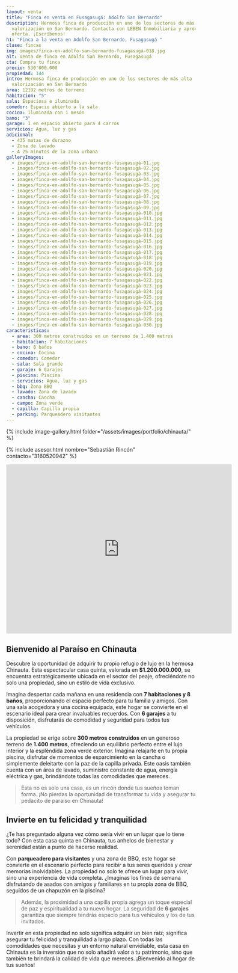 ```yaml
---
layout: venta
title: "Finca en venta en Fusagasugá: Adolfo San Bernardo"
description: Hermosa finca de producción en uno de los sectores de más alta
  valorización en San Bernardo. Contacta con LEBEN Inmobiliaria y aprovecha esta
  oferta. ¡Escríbenos!
h1: "Finca a la venta en Adolfo San Bernardo, Fusagasugá "
clase: fincas
img: images/finca-en-adolfo-san-bernardo-fusagasugá-018.jpg
alt: Venta de finca en Adolfo San Bernardo, Fusagasugá
cta: Compra tu finca
precio: 530'000.000
propiedad: 144
intro: Hermosa finca de producción en uno de los sectores de más alta
  valorización en San Bernardo
area: 12192 metros de terreno
habitacion: "5"
sala: Espaciosa e iluminada
comedor: Espacio abierto a la sala
cocina: Iluminada con 1 mesón
bano: "3"
garage: 1 en espacio abierto para 4 carros
servicios: Agua, luz y gas
adicional:
  - 435 matas de durazno
  - Zona de lavado
  - A 25 minutos de la zona urbana
galleryImages:
  - images/finca-en-adolfo-san-bernardo-fusagasugá-01.jpg
  - images/finca-en-adolfo-san-bernardo-fusagasugá-02.jpg
  - images/finca-en-adolfo-san-bernardo-fusagasugá-03.jpg
  - images/finca-en-adolfo-san-bernardo-fusagasugá-04.jpg
  - images/finca-en-adolfo-san-bernardo-fusagasugá-05.jpg
  - images/finca-en-adolfo-san-bernardo-fusagasugá-06.jpg
  - images/finca-en-adolfo-san-bernardo-fusagasugá-07.jpg
  - images/finca-en-adolfo-san-bernardo-fusagasugá-08.jpg
  - images/finca-en-adolfo-san-bernardo-fusagasugá-09.jpg
  - images/finca-en-adolfo-san-bernardo-fusagasugá-010.jpg
  - images/finca-en-adolfo-san-bernardo-fusagasugá-011.jpg
  - images/finca-en-adolfo-san-bernardo-fusagasugá-012.jpg
  - images/finca-en-adolfo-san-bernardo-fusagasugá-013.jpg
  - images/finca-en-adolfo-san-bernardo-fusagasugá-014.jpg
  - images/finca-en-adolfo-san-bernardo-fusagasugá-015.jpg
  - images/finca-en-adolfo-san-bernardo-fusagasugá-016.jpg
  - images/finca-en-adolfo-san-bernardo-fusagasugá-017.jpg
  - images/finca-en-adolfo-san-bernardo-fusagasugá-018.jpg
  - images/finca-en-adolfo-san-bernardo-fusagasugá-019.jpg
  - images/finca-en-adolfo-san-bernardo-fusagasugá-020.jpg
  - images/finca-en-adolfo-san-bernardo-fusagasugá-021.jpg
  - images/finca-en-adolfo-san-bernardo-fusagasugá-022.jpg
  - images/finca-en-adolfo-san-bernardo-fusagasugá-023.jpg
  - images/finca-en-adolfo-san-bernardo-fusagasugá-024.jpg
  - images/finca-en-adolfo-san-bernardo-fusagasugá-025.jpg
  - images/finca-en-adolfo-san-bernardo-fusagasugá-026.jpg
  - images/finca-en-adolfo-san-bernardo-fusagasugá-027.jpg
  - images/finca-en-adolfo-san-bernardo-fusagasugá-028.jpg
  - images/finca-en-adolfo-san-bernardo-fusagasugá-029.jpg
  - images/finca-en-adolfo-san-bernardo-fusagasugá-030.jpg
caracteristicas:
  - area: 300 metros construidos en un terreno de 1.400 metros
  - habitacion: 7 habitaciones
  - bano: 8 baños
  - cocina: Cocina
  - comedor: Comedor
  - sala: Sala grande
  - garaje: 6 Garajes
  - piscina: Piscina
  - servicios: Agua, luz y gas
  - bbq: Zona BBQ
  - lavado: Zona de lavado
  - cancha: Cancha
  - campo: Zona verde
  - capilla: Capilla propia
  - parking: Parqueadero visitantes
---
```

{% include image-gallery.html folder="/assets/images/portfolio/chinauta/" %}

{% include asesor.html nombre="Sebastián Rincón" contacto="3160520942" %}

<iframe src="https://www.google.com/maps/embed?pb=!1m14!1m12!1m3!1d14593.304789970565!2d-74.38661893249997!3d4.311397072277674!2m3!1f0!2f0!3f0!3m2!1i1024!2i768!4f13.1!5e0!3m2!1ses-419!2sco!4v1704912212582!5m2!1ses-419!2sco" width="600" height="450" style="border:0;" allowfullscreen="" loading="lazy" referrerpolicy="no-referrer-when-downgrade"></iframe>

## Bienvenido al Paraíso en Chinauta

Descubre la oportunidad de adquirir tu propio refugio de lujo en la hermosa Chinauta. Esta espectacular casa quinta, valorada en **$1.200.000.000**, se encuentra estratégicamente ubicada en el sector del peaje, ofreciéndote no solo una propiedad, sino un estilo de vida exclusivo.

Imagina despertar cada mañana en una residencia con **7 habitaciones y 8 baños**, proporcionando el espacio perfecto para tu familia y amigos. Con una sala acogedora y una cocina equipada, este hogar se convierte en el escenario ideal para crear invaluables recuerdos. Con **6 garajes** a tu disposición, disfrutarás de comodidad y seguridad para todos tus vehículos.

La propiedad se erige sobre **300 metros construidos** en un generoso terreno de **1.400 metros**, ofreciendo un equilibrio perfecto entre el lujo interior y la espléndida zona verde exterior. Imagina relajarte en tu propia piscina, disfrutar de momentos de esparcimiento en la cancha o simplemente deleitarte con la paz de la capilla privada. Este oasis también cuenta con un área de lavado, suministro constante de agua, energía eléctrica y gas, brindándote todas las comodidades que mereces.

>Esta no es solo una casa, es un rincón donde tus sueños toman forma. ¡No pierdas la oportunidad de transformar tu vida y asegurar tu pedacito de paraíso en Chinauta!

## Invierte en tu felicidad y tranquilidad

¿Te has preguntado alguna vez cómo sería vivir en un lugar que lo tiene todo? Con esta casa quinta en Chinauta, tus anhelos de bienestar y serenidad están a punto de hacerse realidad.

Con **parqueadero para visitantes** y una zona de BBQ, este hogar se convierte en el escenario perfecto para recibir a tus seres queridos y crear memorias inolvidables. La propiedad no solo te ofrece un lugar para vivir, sino una experiencia de vida completa. ¿Imaginas los fines de semana disfrutando de asados con amigos y familiares en tu propia zona de BBQ, seguidos de un chapuzón en la piscina?

>Además, la proximidad a una capilla propia agrega un toque especial de paz y espiritualidad a tu nuevo hogar. La seguridad de **6 garajes** garantiza que siempre tendrás espacio para tus vehículos y los de tus invitados.

Invertir en esta propiedad no solo significa adquirir un bien raíz; significa asegurar tu felicidad y tranquilidad a largo plazo. Con todas las comodidades que necesitas y un entorno natural envidiable, esta casa en Chinauta es la inversión que no solo añadirá valor a tu patrimonio, sino que también te brindará la calidad de vida que mereces. ¡Bienvenido al hogar de tus sueños!
